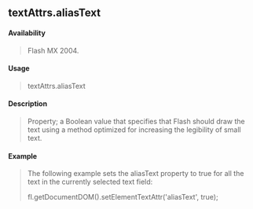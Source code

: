 ## textAttrs.aliasText

#### Availability

> Flash MX 2004.

#### Usage

> textAttrs.aliasText

#### Description

> Property; a Boolean value that specifies that Flash should draw the text using a method optimized for increasing the legibility of small text.

#### Example

> The following example sets the aliasText property to true for all the text in the currently selected text field:
>
> fl.getDocumentDOM().setElementTextAttr('aliasText', true);

